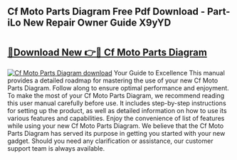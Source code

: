 ## Cf Moto Parts Diagram Free Pdf Download - Part-iLo New Repair Owner Guide X9yYD

# <h2><a href="http://dfkyqh.blite.top/?on=Cf+Moto+Parts+Diagram">🔗Download New 👉🔴 Cf Moto Parts Diagram</a></h2>

[![Cf Moto Parts Diagram download](https://i.imgur.com/lujVjoI.png)](http://dfkyqh.blite.top/?on=Cf+Moto+Parts+Diagram)
Your Guide to Excellence This manual provides a detailed roadmap for mastering the use of your new Cf Moto Parts Diagram. Follow along to ensure optimal performance and enjoyment. To make the most of your Cf Moto Parts Diagram, we recommend reading this user manual carefully before use. It includes step-by-step instructions for setting up the product, as well as detailed information on how to use its various features and capabilities. Enjoy the convenience of list of features while using your new Cf Moto Parts Diagram. We believe that the Cf Moto Parts Diagram has served its purpose in getting you started with your new gadget. Should you need any clarification or assistance, our customer support team is always available.
